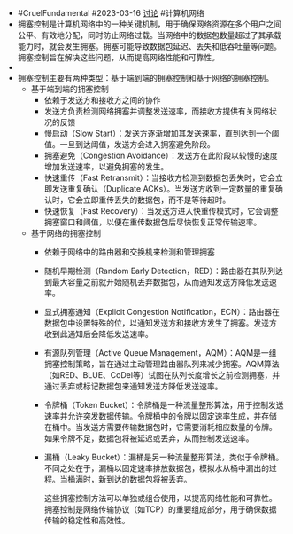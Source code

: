 - #CruelFundamental #2023-03-16 [讨论](https://github.com/CYZH1307/CruelFundamental/tree/main/homework/202303/16) #计算机网络
- 拥塞控制是计算机网络中的一种关键机制，用于确保网络资源在多个用户之间公平、有效地分配，同时防止网络过载。当网络中的数据包数量超过了其承载能力时，就会发生拥塞。拥塞可能导致数据包延迟、丢失和低吞吐量等问题。拥塞控制旨在解决这些问题，从而提高网络性能和可靠性。
-
- 拥塞控制主要有两种类型：基于端到端的拥塞控制和基于网络的拥塞控制。
	- 基于端到端的拥塞控制
		- 依赖于发送方和接收方之间的协作
		- 发送方负责检测网络拥塞并调整发送速率，而接收方提供有关网络状况的反馈
		- 慢启动（Slow Start）：发送方逐渐增加其发送速率，直到达到一个阈值。一旦到达阈值，发送方会进入拥塞避免阶段。
		- 拥塞避免（Congestion Avoidance）：发送方在此阶段以较慢的速度增加发送速率，以避免拥塞的发生。
		- 快速重传（Fast Retransmit）：当接收方检测到数据包丢失时，它会立即发送重复确认（Duplicate ACKs）。当发送方收到一定数量的重复确认时，它会立即重传丢失的数据包，而不是等待超时。
		- 快速恢复（Fast Recovery）：当发送方进入快重传模式时，它会调整拥塞窗口和阈值，以便在重传数据包后尽快恢复正常传输速率。
	- 基于网络的拥塞控制
		- 依赖于网络中的路由器和交换机来检测和管理拥塞
		- 随机早期检测（Random Early Detection，RED）：路由器在其队列达到最大容量之前就开始随机丢弃数据包，从而通知发送方降低发送速率。
		- 显式拥塞通知（Explicit Congestion Notification，ECN）：路由器在数据包中设置特殊的位，以通知发送方和接收方发生了拥塞。发送方收到此通知后会降低发送速率。
		- 有源队列管理（Active Queue Management，AQM）：AQM是一组拥塞控制策略，旨在通过主动管理路由器队列来减少拥塞。AQM算法（如RED、BLUE、CoDel等）试图在队列长度增长之前检测拥塞，并通过丢弃或标记数据包来通知发送方降低发送速率。
		- 令牌桶（Token Bucket）：令牌桶是一种流量整形算法，用于控制发送速率并允许突发数据传输。令牌桶中的令牌以固定速率生成，并存储在桶中。当发送方需要传输数据包时，它需要消耗相应数量的令牌。如果令牌不足，数据包将被延迟或丢弃，从而控制发送速率。
		- 漏桶（Leaky Bucket）：漏桶是另一种流量整形算法，类似于令牌桶。不同之处在于，漏桶以固定速率排放数据包，模拟水从桶中漏出的过程。当桶满时，新到达的数据包将被丢弃。
		  
		  这些拥塞控制方法可以单独或组合使用，以提高网络性能和可靠性。拥塞控制是网络传输协议（如TCP）的重要组成部分，用于确保数据传输的稳定性和高效性。